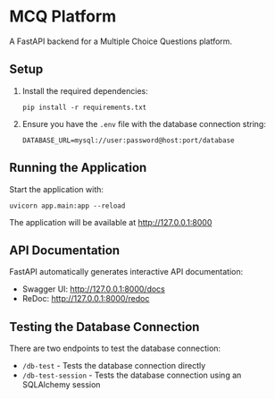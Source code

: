 # MCQ Platform

A FastAPI backend for a Multiple Choice Questions platform.

## Setup

1. Install the required dependencies:
   ```
   pip install -r requirements.txt
   ```

2. Ensure you have the `.env` file with the database connection string:
   ```
   DATABASE_URL=mysql://user:password@host:port/database
   ```

## Running the Application

Start the application with:

```
uvicorn app.main:app --reload
```

The application will be available at http://127.0.0.1:8000

## API Documentation

FastAPI automatically generates interactive API documentation:

- Swagger UI: http://127.0.0.1:8000/docs
- ReDoc: http://127.0.0.1:8000/redoc

## Testing the Database Connection

There are two endpoints to test the database connection:

- `/db-test` - Tests the database connection directly
- `/db-test-session` - Tests the database connection using an SQLAlchemy session 